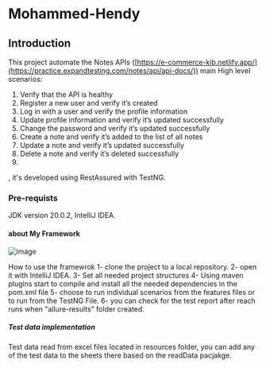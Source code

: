 # Mohammed-Hendy
## Introduction
 This project automate the Notes APIs ([https://e-commerce-kib.netlify.app/](https://practice.expandtesting.com/notes/api/api-docs/)) main High level scenarios:
1.	Verify that the API is healthy
2.	Register a new user and verify it’s created
3.	Log in with a user and verify the profile information
4.	Update profile information and verify it’s updated successfully
5.	Change the password and verify it’s updated successfully
6.	Create a note and verify it’s added to the list of all notes
7.	Update a note and verify it’s updated successfully
8.	Delete a note and verify it’s deleted successfully
9.	
 , it's developed using RestAssured with TestNG.
### Pre-requists
 JDK version 20.0.2, IntelliJ IDEA.
#### about My Framework
![image](https://github.com/user-attachments/assets/bce076cc-9271-4461-a355-f3396b711e8b)

How to use the framewrok
  1- clone the project to a local repository.
  2- open it with IntelliJ IDEA.
  3- Set all needed project structures
  4- Using maven plugins start to compile and install all the needed dependencies in the pom.xml file
  5- choose to run individual scenarios from the features files or to run from the TestNG File.
  6- you can check for the test report after reach runs when "allure-results" folder created.

##### Test data implementation
Test data read from excel files located in resources folder, you can add any of the test data to the sheets there based on the readData pacjakge.
